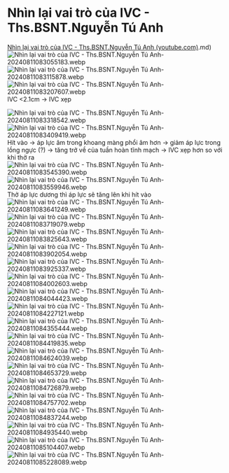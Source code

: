# Nhìn lại vai trò của IVC - Ths.BSNT.Nguyễn Tú Anh  
[Nhìn lại vai trò của IVC - Ths.BSNT.Nguyễn Tú Anh (youtube.com)](youtube.com).md)  
![Nhìn lại vai trò của IVC - Ths.BSNT.Nguyễn Tú Anh-20240811083055183.webp](./200%20FILES/201%20Image/Nh%C3%ACn%20l%E1%BA%A1i%20vai%20tr%C3%B2%20c%E1%BB%A7a%20IVC%20-%20Ths.BSNT.Nguy%E1%BB%85n%20T%C3%BA%20Anh-20240811083055183.webp)  
![Nhìn lại vai trò của IVC - Ths.BSNT.Nguyễn Tú Anh-20240811083115878.webp](./200%20FILES/201%20Image/Nh%C3%ACn%20l%E1%BA%A1i%20vai%20tr%C3%B2%20c%E1%BB%A7a%20IVC%20-%20Ths.BSNT.Nguy%E1%BB%85n%20T%C3%BA%20Anh-20240811083115878.webp)  
![Nhìn lại vai trò của IVC - Ths.BSNT.Nguyễn Tú Anh-20240811083207607.webp](./200%20FILES/201%20Image/Nh%C3%ACn%20l%E1%BA%A1i%20vai%20tr%C3%B2%20c%E1%BB%A7a%20IVC%20-%20Ths.BSNT.Nguy%E1%BB%85n%20T%C3%BA%20Anh-20240811083207607.webp)  
IVC <2.1cm -> IVC xẹp  
  
![Nhìn lại vai trò của IVC - Ths.BSNT.Nguyễn Tú Anh-20240811083318542.webp](./200%20FILES/201%20Image/Nh%C3%ACn%20l%E1%BA%A1i%20vai%20tr%C3%B2%20c%E1%BB%A7a%20IVC%20-%20Ths.BSNT.Nguy%E1%BB%85n%20T%C3%BA%20Anh-20240811083318542.webp)  
![Nhìn lại vai trò của IVC - Ths.BSNT.Nguyễn Tú Anh-20240811083409419.webp](./200%20FILES/201%20Image/Nh%C3%ACn%20l%E1%BA%A1i%20vai%20tr%C3%B2%20c%E1%BB%A7a%20IVC%20-%20Ths.BSNT.Nguy%E1%BB%85n%20T%C3%BA%20Anh-20240811083409419.webp)  
Hít vào -> áp lực âm trong khoang màng phổi âm hơn -> giảm áp lực trong lồng ngực (?) -> tăng trở về của tuần hoàn tĩnh mạch -> IVC xẹp hơn so với khi thở ra  
![Nhìn lại vai trò của IVC - Ths.BSNT.Nguyễn Tú Anh-20240811083545390.webp](./200%20FILES/201%20Image/Nh%C3%ACn%20l%E1%BA%A1i%20vai%20tr%C3%B2%20c%E1%BB%A7a%20IVC%20-%20Ths.BSNT.Nguy%E1%BB%85n%20T%C3%BA%20Anh-20240811083545390.webp)  
![Nhìn lại vai trò của IVC - Ths.BSNT.Nguyễn Tú Anh-20240811083559946.webp](./200%20FILES/201%20Image/Nh%C3%ACn%20l%E1%BA%A1i%20vai%20tr%C3%B2%20c%E1%BB%A7a%20IVC%20-%20Ths.BSNT.Nguy%E1%BB%85n%20T%C3%BA%20Anh-20240811083559946.webp)  
Thở áp lực dương thì áp lực sẽ tăng lên khi hít vào  
![Nhìn lại vai trò của IVC - Ths.BSNT.Nguyễn Tú Anh-20240811083641249.webp](./200%20FILES/201%20Image/Nh%C3%ACn%20l%E1%BA%A1i%20vai%20tr%C3%B2%20c%E1%BB%A7a%20IVC%20-%20Ths.BSNT.Nguy%E1%BB%85n%20T%C3%BA%20Anh-20240811083641249.webp)  
![Nhìn lại vai trò của IVC - Ths.BSNT.Nguyễn Tú Anh-20240811083719079.webp](./200%20FILES/201%20Image/Nh%C3%ACn%20l%E1%BA%A1i%20vai%20tr%C3%B2%20c%E1%BB%A7a%20IVC%20-%20Ths.BSNT.Nguy%E1%BB%85n%20T%C3%BA%20Anh-20240811083719079.webp)  
![Nhìn lại vai trò của IVC - Ths.BSNT.Nguyễn Tú Anh-20240811083825643.webp](./200%20FILES/201%20Image/Nh%C3%ACn%20l%E1%BA%A1i%20vai%20tr%C3%B2%20c%E1%BB%A7a%20IVC%20-%20Ths.BSNT.Nguy%E1%BB%85n%20T%C3%BA%20Anh-20240811083825643.webp)  
![Nhìn lại vai trò của IVC - Ths.BSNT.Nguyễn Tú Anh-20240811083902054.webp](./200%20FILES/201%20Image/Nh%C3%ACn%20l%E1%BA%A1i%20vai%20tr%C3%B2%20c%E1%BB%A7a%20IVC%20-%20Ths.BSNT.Nguy%E1%BB%85n%20T%C3%BA%20Anh-20240811083902054.webp)  
![Nhìn lại vai trò của IVC - Ths.BSNT.Nguyễn Tú Anh-20240811083925337.webp](./200%20FILES/201%20Image/Nh%C3%ACn%20l%E1%BA%A1i%20vai%20tr%C3%B2%20c%E1%BB%A7a%20IVC%20-%20Ths.BSNT.Nguy%E1%BB%85n%20T%C3%BA%20Anh-20240811083925337.webp)  
![Nhìn lại vai trò của IVC - Ths.BSNT.Nguyễn Tú Anh-20240811084002603.webp](./200%20FILES/201%20Image/Nh%C3%ACn%20l%E1%BA%A1i%20vai%20tr%C3%B2%20c%E1%BB%A7a%20IVC%20-%20Ths.BSNT.Nguy%E1%BB%85n%20T%C3%BA%20Anh-20240811084002603.webp)  
![Nhìn lại vai trò của IVC - Ths.BSNT.Nguyễn Tú Anh-20240811084044423.webp](./200%20FILES/201%20Image/Nh%C3%ACn%20l%E1%BA%A1i%20vai%20tr%C3%B2%20c%E1%BB%A7a%20IVC%20-%20Ths.BSNT.Nguy%E1%BB%85n%20T%C3%BA%20Anh-20240811084044423.webp)  
![Nhìn lại vai trò của IVC - Ths.BSNT.Nguyễn Tú Anh-20240811084227121.webp](./200%20FILES/201%20Image/Nh%C3%ACn%20l%E1%BA%A1i%20vai%20tr%C3%B2%20c%E1%BB%A7a%20IVC%20-%20Ths.BSNT.Nguy%E1%BB%85n%20T%C3%BA%20Anh-20240811084227121.webp)  
![Nhìn lại vai trò của IVC - Ths.BSNT.Nguyễn Tú Anh-20240811084355444.webp](./200%20FILES/201%20Image/Nh%C3%ACn%20l%E1%BA%A1i%20vai%20tr%C3%B2%20c%E1%BB%A7a%20IVC%20-%20Ths.BSNT.Nguy%E1%BB%85n%20T%C3%BA%20Anh-20240811084355444.webp)  
![Nhìn lại vai trò của IVC - Ths.BSNT.Nguyễn Tú Anh-20240811084419835.webp](./200%20FILES/201%20Image/Nh%C3%ACn%20l%E1%BA%A1i%20vai%20tr%C3%B2%20c%E1%BB%A7a%20IVC%20-%20Ths.BSNT.Nguy%E1%BB%85n%20T%C3%BA%20Anh-20240811084419835.webp)  
![Nhìn lại vai trò của IVC - Ths.BSNT.Nguyễn Tú Anh-20240811084624039.webp](./200%20FILES/201%20Image/Nh%C3%ACn%20l%E1%BA%A1i%20vai%20tr%C3%B2%20c%E1%BB%A7a%20IVC%20-%20Ths.BSNT.Nguy%E1%BB%85n%20T%C3%BA%20Anh-20240811084624039.webp)  
![Nhìn lại vai trò của IVC - Ths.BSNT.Nguyễn Tú Anh-20240811084653729.webp](./200%20FILES/201%20Image/Nh%C3%ACn%20l%E1%BA%A1i%20vai%20tr%C3%B2%20c%E1%BB%A7a%20IVC%20-%20Ths.BSNT.Nguy%E1%BB%85n%20T%C3%BA%20Anh-20240811084653729.webp)  
![Nhìn lại vai trò của IVC - Ths.BSNT.Nguyễn Tú Anh-20240811084726879.webp](./200%20FILES/201%20Image/Nh%C3%ACn%20l%E1%BA%A1i%20vai%20tr%C3%B2%20c%E1%BB%A7a%20IVC%20-%20Ths.BSNT.Nguy%E1%BB%85n%20T%C3%BA%20Anh-20240811084726879.webp)  
![Nhìn lại vai trò của IVC - Ths.BSNT.Nguyễn Tú Anh-20240811084757702.webp](./200%20FILES/201%20Image/Nh%C3%ACn%20l%E1%BA%A1i%20vai%20tr%C3%B2%20c%E1%BB%A7a%20IVC%20-%20Ths.BSNT.Nguy%E1%BB%85n%20T%C3%BA%20Anh-20240811084757702.webp)  
![Nhìn lại vai trò của IVC - Ths.BSNT.Nguyễn Tú Anh-20240811084837244.webp](./200%20FILES/201%20Image/Nh%C3%ACn%20l%E1%BA%A1i%20vai%20tr%C3%B2%20c%E1%BB%A7a%20IVC%20-%20Ths.BSNT.Nguy%E1%BB%85n%20T%C3%BA%20Anh-20240811084837244.webp)  
![Nhìn lại vai trò của IVC - Ths.BSNT.Nguyễn Tú Anh-20240811084935440.webp](./200%20FILES/201%20Image/Nh%C3%ACn%20l%E1%BA%A1i%20vai%20tr%C3%B2%20c%E1%BB%A7a%20IVC%20-%20Ths.BSNT.Nguy%E1%BB%85n%20T%C3%BA%20Anh-20240811084935440.webp)  
![Nhìn lại vai trò của IVC - Ths.BSNT.Nguyễn Tú Anh-20240811085104407.webp](./200%20FILES/201%20Image/Nh%C3%ACn%20l%E1%BA%A1i%20vai%20tr%C3%B2%20c%E1%BB%A7a%20IVC%20-%20Ths.BSNT.Nguy%E1%BB%85n%20T%C3%BA%20Anh-20240811085104407.webp)  
![Nhìn lại vai trò của IVC - Ths.BSNT.Nguyễn Tú Anh-20240811085228089.webp](./200%20FILES/201%20Image/Nh%C3%ACn%20l%E1%BA%A1i%20vai%20tr%C3%B2%20c%E1%BB%A7a%20IVC%20-%20Ths.BSNT.Nguy%E1%BB%85n%20T%C3%BA%20Anh-20240811085228089.webp)  
  
  
  
  
  
  
  
  
  
  
  
  
  
  
  
  
  
  
  
  
  
  
  
  
